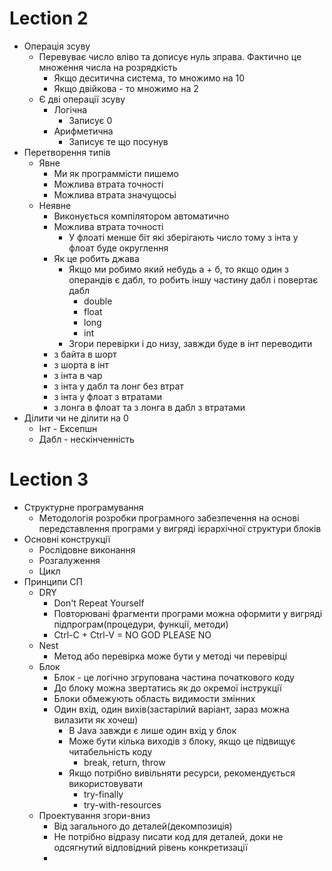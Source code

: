 # Lection 2
- Операція зсуву 
  - Перевуває число вліво та дописує нуль зправа. Фактично це множення числа на розрядкість
    - Якщо деситична система, то множимо на 10
    - Якщо двійкова - то множимо на 2
  - Є дві операції зсуву
    - Логічна 
      - Записує 0
    - Арифметична
      - Записує те що посунув
- Перетворення типів
  - Явне
    - Ми як программісти пишемо
    - Можлива втрата точності
    - Можлива втрата значущосьі
  - Неявне
    - Виконується компілятором автоматично
    - Можлива втрата точності
      - У флоаті менше біт які зберігають число тому з інта у флоат буде округлення 
    - Як це робить джава
      - Якщо ми робимо який небудь а + б, то якщо один з операндів є дабл, то робить іншу частину дабл і повертає дабл
        - double
        - float
        - long
        - int
      - Згори перевірки і до низу, завжди буде в інт переводити
    - з байта в шорт
    - з шорта в інт
    - з інта в чар
    - з інта у дабл та лонг без втрат
    - з інта у флоат з втратами
    - з лонга в флоат та з лонга в дабл з втратами
- Ділити чи не ділити на 0
  - Інт - Ексепшн
  - Дабл - нескінченність
# Lection 3
- Структурне програмування 
  - Методологія розробки програмного забезпечення на основі передставлення програми у вигряді ієрархічної структури блоків
- Основні конструкції
  - Рослідовне виконання
  - Розгалуження
  - Цикл
- Принципи СП
  - DRY
    - Don't Repeat Yourself
    - Повторювані фрагменти програми можна оформити у вигряді підпрограм(процедури, функції, методи)
    - Ctrl-C + Ctrl-V = NO GOD PLEASE NO
  - Nest
    - Метод або перевірка може бути у методі чи перевірці
  - Блок 
    - Блок - це логічно згрупована частина початкового коду
    - До блоку можна звертатись як до окремої інструкції
    - Блоки обмежують область видимости змінних
    - Один вхід, один вихів(застарілий варіант, зараз можна вилазити як хочеш)
      - В Java завжди є лише один вхід у блок
      - Може бути кілька виходів з блоку, якщо це підвищує читабельність коду
        - break, return, throw
      - Якщо потрібно вивільняти ресурси, рекомендується використовувати 
        - try-finally
        - try-with-resources
  - Проектування згори-вниз
    - Від загального до деталей(декомпозиція)
    - Не потрібно відразу писати код для деталей, доки не одсягнутий відповідний рівень конкретизації
    - 